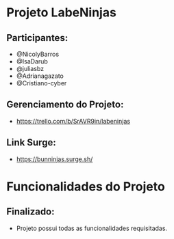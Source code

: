 # Projeto LabeNinjas

## Participantes:

- @NicolyBarros
- @IsaDarub
- @juliasbz
- @Adrianagazato
- @Cristiano-cyber

## Gerenciamento do Projeto:

- https://trello.com/b/SrAVR9in/labeninjas

## Link Surge:

- https://bunninjas.surge.sh/

 # Funcionalidades do Projeto

## Finalizado:
- Projeto possui todas as funcionalidades requisitadas. 



